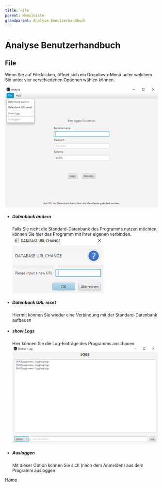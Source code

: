 ```yaml
---
title: File
parent: Menüleiste
grandparent: Analyse Benutzerhandbuch
---
```


# Analyse Benutzerhandbuch

## File

Wenn Sie auf File klicken, öffnet sich ein Dropdown-Menü unter welchem Sie unter vier verschiedenen Optionen wählen können.

![File](resources/file.png)

- ##### Datenbank ändern
  Falls Sie nicht die Standard-Datenbank des Programms nutzen möchten, können Sie hier das Programm mit Ihrer eigenen verbinden.
  </br>
  ![database_url](resources/database_url_change.PNG)
- ##### Datenbank URL reset
  Hiermit können Sie wieder eine Verbindung mit der Standard-Datenbank aufbauen 
- ##### show Logs
  Hier können Sie die Log-Einträge des Programms anschauen
  ![logs](resources/logs.PNG)
- ##### Ausloggen
  Mit dieser Option können Sie sich (nach dem Anmelden) aus dem Programm ausloggen

[Home](index.md)
